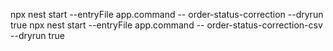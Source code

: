 npx nest start --entryFile app.command -- order-status-correction --dryrun true
npx nest start --entryFile app.command -- order-status-correction-csv --dryrun true
